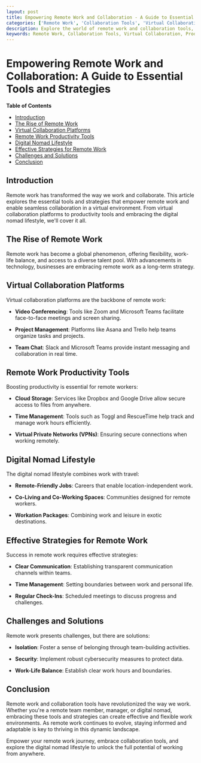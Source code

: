 ```yaml
---
layout: post
title: Empowering Remote Work and Collaboration - A Guide to Essential Tools and Strategies
categories: ['Remote Work', 'Collaboration Tools', 'Virtual Collaboration', 'Productivity Tools', 'Digital Nomad']
description: Explore the world of remote work and collaboration tools, including virtual collaboration platforms, productivity tools, and the digital nomad lifestyle, to create effective and flexible work environments.
keywords: Remote Work, Collaboration Tools, Virtual Collaboration, Productivity Tools, Digital Nomad, Remote Work Strategies, Work from Anywhere
---
```

# Empowering Remote Work and Collaboration: A Guide to Essential Tools and Strategies

**Table of Contents**

- [Introduction](#introduction)
- [The Rise of Remote Work](#the-rise-of-remote-work)
- [Virtual Collaboration Platforms](#virtual-collaboration-platforms)
- [Remote Work Productivity Tools](#remote-work-productivity-tools)
- [Digital Nomad Lifestyle](#digital-nomad-lifestyle)
- [Effective Strategies for Remote Work](#effective-strategies-for-remote-work)
- [Challenges and Solutions](#challenges-and-solutions)
- [Conclusion](#conclusion)

## Introduction

Remote work has transformed the way we work and collaborate. This article explores the essential tools and strategies that empower remote work and enable seamless collaboration in a virtual environment. From virtual collaboration platforms to productivity tools and embracing the digital nomad lifestyle, we'll cover it all.

## The Rise of Remote Work

Remote work has become a global phenomenon, offering flexibility, work-life balance, and access to a diverse talent pool. With advancements in technology, businesses are embracing remote work as a long-term strategy.

## Virtual Collaboration Platforms

Virtual collaboration platforms are the backbone of remote work:

- **Video Conferencing**: Tools like Zoom and Microsoft Teams facilitate face-to-face meetings and screen sharing.

- **Project Management**: Platforms like Asana and Trello help teams organize tasks and projects.

- **Team Chat**: Slack and Microsoft Teams provide instant messaging and collaboration in real time.

## Remote Work Productivity Tools

Boosting productivity is essential for remote workers:

- **Cloud Storage**: Services like Dropbox and Google Drive allow secure access to files from anywhere.

- **Time Management**: Tools such as Toggl and RescueTime help track and manage work hours efficiently.

- **Virtual Private Networks (VPNs)**: Ensuring secure connections when working remotely.

## Digital Nomad Lifestyle

The digital nomad lifestyle combines work with travel:

- **Remote-Friendly Jobs**: Careers that enable location-independent work.

- **Co-Living and Co-Working Spaces**: Communities designed for remote workers.

- **Workation Packages**: Combining work and leisure in exotic destinations.

## Effective Strategies for Remote Work

Success in remote work requires effective strategies:

- **Clear Communication**: Establishing transparent communication channels within teams.

- **Time Management**: Setting boundaries between work and personal life.

- **Regular Check-Ins**: Scheduled meetings to discuss progress and challenges.

## Challenges and Solutions

Remote work presents challenges, but there are solutions:

- **Isolation**: Foster a sense of belonging through team-building activities.

- **Security**: Implement robust cybersecurity measures to protect data.

- **Work-Life Balance**: Establish clear work hours and boundaries.

## Conclusion

Remote work and collaboration tools have revolutionized the way we work. Whether you're a remote team member, manager, or digital nomad, embracing these tools and strategies can create effective and flexible work environments. As remote work continues to evolve, staying informed and adaptable is key to thriving in this dynamic landscape.

Empower your remote work journey, embrace collaboration tools, and explore the digital nomad lifestyle to unlock the full potential of working from anywhere.
